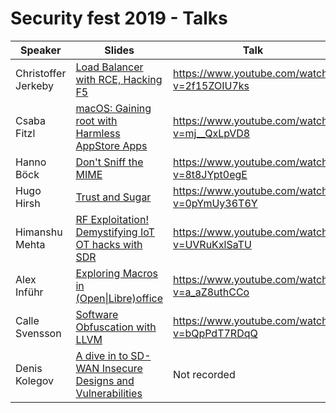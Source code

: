 # Security fest 2019 - Talks

| Speaker | Slides | Talk |
|---------|--------|------|
| Christoffer Jerkeby | [Load Balancer with RCE, Hacking F5](Command_Injection_iRule_nomedia.pdf) | https://www.youtube.com/watch?v=2f15ZOIU7ks |
| Csaba Fitzl | [macOS: Gaining root with Harmless AppStore Apps](Getting_root_with_benign_AppStore_apps_vSecurityFest.pdf) | https://www.youtube.com/watch?v=mj__QxLpVD8 |
| Hanno Böck | [Don't Sniff the MIME](Dont_Sniff_the_MIME_-_File_Upload_XSS_vulnerabilities.pdf) | https://www.youtube.com/watch?v=8t8JYpt0egE |
| Hugo Hirsh | [Trust and Sugar](Trust_and_Sugar.pdf) | https://www.youtube.com/watch?v=0pYmUy36T6Y |
| Himanshu Mehta | [RF Exploitation! Demystifying IoT OT hacks with SDR](HimanshuMehta.pdf) | https://www.youtube.com/watch?v=UVRuKxlSaTU |
| Alex Inführ | [Exploring Macros in (Open\|Libre)office](Alex_Infuhr_Libreoffice.pdf) | https://www.youtube.com/watch?v=a_aZ8uthCCo| 
| Calle Svensson | [Software Obfuscation with LLVM](LLVM_Svensson.pdf) | https://www.youtube.com/watch?v=bQpPdT7RDqQ |
| Denis Kolegov | [A dive in to SD-WAN Insecure Designs and Vulnerabilities](Kolegov.pdf) | Not recorded |
